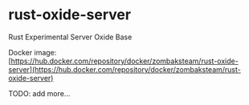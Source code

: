 # rust-oxide-server

Rust Experimental Server Oxide Base

Docker image: [https://hub.docker.com/repository/docker/zombaksteam/rust-oxide-server](https://hub.docker.com/repository/docker/zombaksteam/rust-oxide-server)

TODO: add more...
